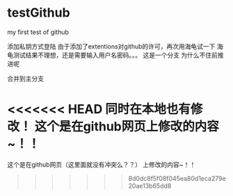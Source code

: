 testGithub
==========

my first test of github

添加私钥方式登陆
由于添加了extentions对github的许可，再次用海龟试一下
海龟测试结果不理想，还是需要输入用户名密码。。。
这是一个分支
为什么不住前推进呢

合并到主分支

<<<<<<< HEAD
同时在本地也有修改！
这个是在github网页上修改的内容~！！
=======
这个是在github网页（这里面就没有冲突么？？）
上修改的内容~！！
>>>>>>> 8d0dc8f5f08f045ea80d1eca279e20ae13b65dd8
